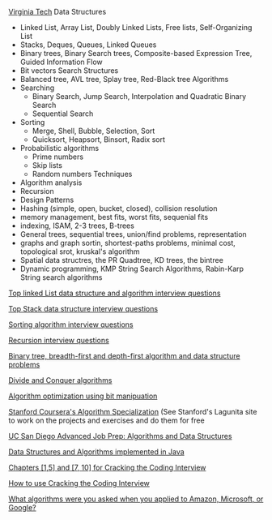 <a href="https://opendsa-server.cs.vt.edu/ODSA/Books/Everything/html/">Virginia Tech</a>
Data Structures
  - Linked List, Array List, Doubly Linked Lists, Free lists, Self-Organizing List
  - Stacks, Deques, Queues, Linked Queues
  - Binary trees, Binary Search trees, Composite-based Expression Tree, Guided Information Flow
  - Bit vectors
Search Structures
  - Balanced tree, AVL tree, Splay tree, Red-Black tree
Algorithms
  - Searching
    - Binary Search, Jump Search, Interpolation and Quadratic Binary Search
    - Sequential Search
  - Sorting
    - Merge, Shell, Bubble, Selection,  Sort
    - Quicksort, Heapsort, Binsort, Radix sort
  - Probabilistic algorithms
    - Prime numbers
    - Skip lists
    - Random numbers
Techniques
  - Algorithm analysis
  - Recursion
  - Design Patterns
  - Hashing (simple, open, bucket, closed), collision resolution
  - memory management, best fits, worst fits, sequenial fits
  - indexing, ISAM, 2-3 trees, B-trees
  - General trees, sequential trees, union/find problems, representation
  - graphs and graph sortin, shortest-paths problems, minimal cost, topological srot, kruskal's algorithm
  - Spatial data structres, the PR Quadtree, KD trees, the bintree
  - Dynamic programming, KMP String Search Algorithms, Rabin-Karp String search algorithms

<a href="https://medium.com/@codingfreak/linked-list-interview-questions-and-practice-problems-55f75302d613">Top linked List data structure and algorithm interview questions</a>

<a href="https://medium.com/@codingfreak/stack-data-structure-practice-problems-and-interview-questions-9f08a35a7f19">Top Stack data structure interview questions

<a href="https://medium.com/@codingfreak/sorting-practice-problems-and-interview-questions-cff0b79f9cef">Sorting algorithm interview questions</a>

<a href="https://medium.com/@codingfreak/recursion-practice-problems-d8c6b4fbb04e">Recursion interview questions</a>

<a href="https://medium.com/@codingfreak"> Binary tree, breadth-first and depth-first algorithm and data structure problems</a>

<a href="https://medium.com/@codingfreak/divide-and-conquer-interview-questions-and-practice-problems-8855e45f4200"> Divide and Conquer algorithms</a>

<a href="https://medium.com/@codingfreak/top-bit-manipulation-hacks-a9a1c5536dc9"> Algorithm optimization using bit manipuation</a>

<a href="https://www.coursera.org/specializations/algorithms">Stanford Coursera's Algorithm Specialization</a> (See Stanford's Lagunita site to work on the projects and exercises and do them for free

<a href="https://www.coursera.org/specializations/data-structures-algorithms"> UC San Diego Advanced Job Prep: Algorithms and Data Structures</a>

<a href="https://www.coursera.org/specializations/java-object-oriented">Data Structures and Algorithms implemented in Java</a>

<a href="https://www.scribd.com/document/371904338/Cracking-the-Coding-Interview-6th-Edition"> Chapters [1,5] and [7, 10] for Cracking the Coding Interview</a>

<a href="https://www.youtube.com/watch?v=xAxgzrj8zgU">How to use Cracking the Coding Interview</a>

<a href="https://www.quora.com/What-algorithm-questions-were-you-asked-at-an-Amazon-Microsoft-and-or-Google-interview">What algorithms were you asked when you applied to Amazon, Microsoft, or Google?</a>
